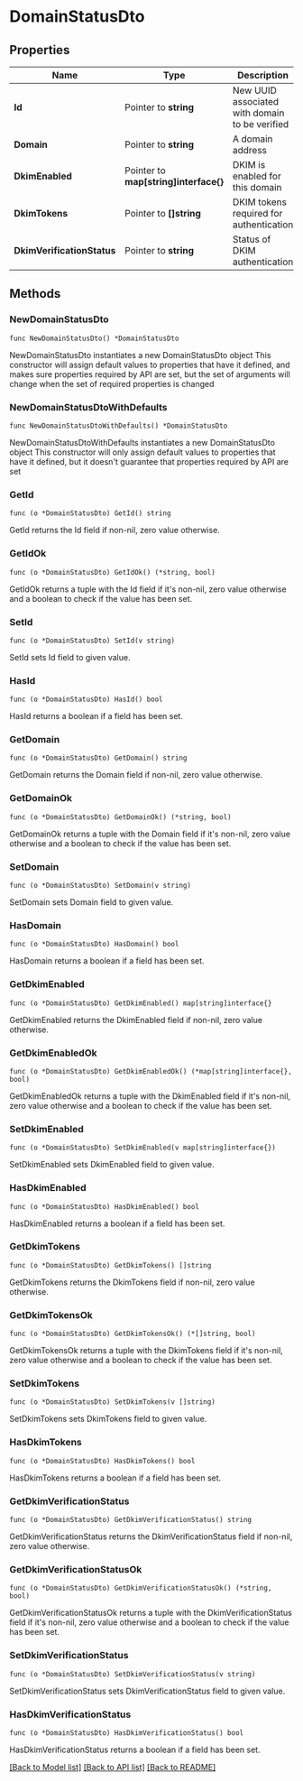 # DomainStatusDto

## Properties

Name | Type | Description | Notes
------------ | ------------- | ------------- | -------------
**Id** | Pointer to **string** | New UUID associated with domain to be verified | [optional] 
**Domain** | Pointer to **string** | A domain address | [optional] 
**DkimEnabled** | Pointer to **map[string]interface{}** | DKIM is enabled for this domain | [optional] [default to false]
**DkimTokens** | Pointer to **[]string** | DKIM tokens required for authentication | [optional] 
**DkimVerificationStatus** | Pointer to **string** | Status of DKIM authentication | [optional] 

## Methods

### NewDomainStatusDto

`func NewDomainStatusDto() *DomainStatusDto`

NewDomainStatusDto instantiates a new DomainStatusDto object
This constructor will assign default values to properties that have it defined,
and makes sure properties required by API are set, but the set of arguments
will change when the set of required properties is changed

### NewDomainStatusDtoWithDefaults

`func NewDomainStatusDtoWithDefaults() *DomainStatusDto`

NewDomainStatusDtoWithDefaults instantiates a new DomainStatusDto object
This constructor will only assign default values to properties that have it defined,
but it doesn't guarantee that properties required by API are set

### GetId

`func (o *DomainStatusDto) GetId() string`

GetId returns the Id field if non-nil, zero value otherwise.

### GetIdOk

`func (o *DomainStatusDto) GetIdOk() (*string, bool)`

GetIdOk returns a tuple with the Id field if it's non-nil, zero value otherwise
and a boolean to check if the value has been set.

### SetId

`func (o *DomainStatusDto) SetId(v string)`

SetId sets Id field to given value.

### HasId

`func (o *DomainStatusDto) HasId() bool`

HasId returns a boolean if a field has been set.

### GetDomain

`func (o *DomainStatusDto) GetDomain() string`

GetDomain returns the Domain field if non-nil, zero value otherwise.

### GetDomainOk

`func (o *DomainStatusDto) GetDomainOk() (*string, bool)`

GetDomainOk returns a tuple with the Domain field if it's non-nil, zero value otherwise
and a boolean to check if the value has been set.

### SetDomain

`func (o *DomainStatusDto) SetDomain(v string)`

SetDomain sets Domain field to given value.

### HasDomain

`func (o *DomainStatusDto) HasDomain() bool`

HasDomain returns a boolean if a field has been set.

### GetDkimEnabled

`func (o *DomainStatusDto) GetDkimEnabled() map[string]interface{}`

GetDkimEnabled returns the DkimEnabled field if non-nil, zero value otherwise.

### GetDkimEnabledOk

`func (o *DomainStatusDto) GetDkimEnabledOk() (*map[string]interface{}, bool)`

GetDkimEnabledOk returns a tuple with the DkimEnabled field if it's non-nil, zero value otherwise
and a boolean to check if the value has been set.

### SetDkimEnabled

`func (o *DomainStatusDto) SetDkimEnabled(v map[string]interface{})`

SetDkimEnabled sets DkimEnabled field to given value.

### HasDkimEnabled

`func (o *DomainStatusDto) HasDkimEnabled() bool`

HasDkimEnabled returns a boolean if a field has been set.

### GetDkimTokens

`func (o *DomainStatusDto) GetDkimTokens() []string`

GetDkimTokens returns the DkimTokens field if non-nil, zero value otherwise.

### GetDkimTokensOk

`func (o *DomainStatusDto) GetDkimTokensOk() (*[]string, bool)`

GetDkimTokensOk returns a tuple with the DkimTokens field if it's non-nil, zero value otherwise
and a boolean to check if the value has been set.

### SetDkimTokens

`func (o *DomainStatusDto) SetDkimTokens(v []string)`

SetDkimTokens sets DkimTokens field to given value.

### HasDkimTokens

`func (o *DomainStatusDto) HasDkimTokens() bool`

HasDkimTokens returns a boolean if a field has been set.

### GetDkimVerificationStatus

`func (o *DomainStatusDto) GetDkimVerificationStatus() string`

GetDkimVerificationStatus returns the DkimVerificationStatus field if non-nil, zero value otherwise.

### GetDkimVerificationStatusOk

`func (o *DomainStatusDto) GetDkimVerificationStatusOk() (*string, bool)`

GetDkimVerificationStatusOk returns a tuple with the DkimVerificationStatus field if it's non-nil, zero value otherwise
and a boolean to check if the value has been set.

### SetDkimVerificationStatus

`func (o *DomainStatusDto) SetDkimVerificationStatus(v string)`

SetDkimVerificationStatus sets DkimVerificationStatus field to given value.

### HasDkimVerificationStatus

`func (o *DomainStatusDto) HasDkimVerificationStatus() bool`

HasDkimVerificationStatus returns a boolean if a field has been set.


[[Back to Model list]](../README.md#documentation-for-models) [[Back to API list]](../README.md#documentation-for-api-endpoints) [[Back to README]](../README.md)


